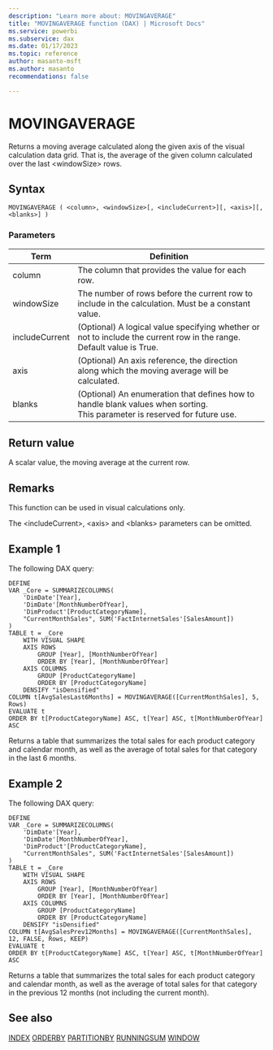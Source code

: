 ```yaml
---
description: "Learn more about: MOVINGAVERAGE"
title: "MOVINGAVERAGE function (DAX) | Microsoft Docs"
ms.service: powerbi
ms.subservice: dax
ms.date: 01/17/2023
ms.topic: reference
author: masanto-msft
ms.author: masanto
recommendations: false

---
```


# MOVINGAVERAGE

Returns a moving average calculated along the given axis of the visual calculation data grid. That is, the average of the given column calculated over the last \<windowSize> rows.

## Syntax

```dax
MOVINGAVERAGE ( <column>, <windowSize>[, <includeCurrent>][, <axis>][, <blanks>] )
```

### Parameters

|Term|Definition|
|--------|--------------|
|column|The column that provides the value for each row.|
|windowSize|The number of rows before the current row to include in the calculation. Must be a constant value.|
|includeCurrent|(Optional) A logical value specifying whether or not to include the current row in the range. Default value is True.|
|axis|(Optional) An axis reference, the direction along which the moving average will be calculated.|
|blanks|(Optional) An enumeration that defines how to handle blank values when sorting. </br>This parameter is reserved for future use.|

## Return value

A scalar value, the moving average at the current row.

## Remarks

This function can be used in visual calculations only.

The \<includeCurrent>, \<axis> and \<blanks> parameters can be omitted.

## Example 1

The following DAX query:

```dax
DEFINE
VAR _Core = SUMMARIZECOLUMNS(
	'DimDate'[Year],
	'DimDate'[MonthNumberOfYear],
	'DimProduct'[ProductCategoryName],
    "CurrentMonthSales", SUM('FactInternetSales'[SalesAmount])
)
TABLE t = _Core
	WITH VISUAL SHAPE
	AXIS ROWS
		GROUP [Year], [MonthNumberOfYear]
		ORDER BY [Year], [MonthNumberOfYear]
	AXIS COLUMNS
		GROUP [ProductCategoryName]
		ORDER BY [ProductCategoryName]
	DENSIFY "isDensified"
COLUMN t[AvgSalesLast6Months] = MOVINGAVERAGE([CurrentMonthSales], 5, Rows)
EVALUATE t
ORDER BY t[ProductCategoryName] ASC, t[Year] ASC, t[MonthNumberOfYear] ASC
```

Returns a table that summarizes the total sales for each product category and calendar month, as well as the average of total sales for that category in the last 6 months.

## Example 2

The following DAX query:

```dax
DEFINE
VAR _Core = SUMMARIZECOLUMNS(
	'DimDate'[Year],
	'DimDate'[MonthNumberOfYear],
	'DimProduct'[ProductCategoryName],
    "CurrentMonthSales", SUM('FactInternetSales'[SalesAmount])
)
TABLE t = _Core
	WITH VISUAL SHAPE
	AXIS ROWS
		GROUP [Year], [MonthNumberOfYear]
		ORDER BY [Year], [MonthNumberOfYear]
	AXIS COLUMNS
		GROUP [ProductCategoryName]
		ORDER BY [ProductCategoryName]
	DENSIFY "isDensified"
COLUMN t[AvgSalesPrev12Months] = MOVINGAVERAGE([CurrentMonthSales], 12, FALSE, Rows, KEEP)
EVALUATE t
ORDER BY t[ProductCategoryName] ASC, t[Year] ASC, t[MonthNumberOfYear] ASC
```

Returns a table that summarizes the total sales for each product category and calendar month, as well as the average of total sales for that category in the previous 12 months (not including the current month).

## See also

[INDEX](index-function-dax.md)
[ORDERBY](orderby-function-dax.md)
[PARTITIONBY](partitionby-function-dax.md)
[RUNNINGSUM](runningsum-function-dax.md)
[WINDOW](window-function-dax.md)
